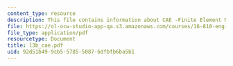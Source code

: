 ```yaml
---
content_type: resource
description: This file contains information about CAE -Finite Element Method.
file: https://ol-ocw-studio-app-qa.s3.amazonaws.com/courses/16-810-engineering-design-and-rapid-prototyping-january-iap-2007/92d51b499cb5578550876dfbfb6ba5b1_l3b_cae.pdf
file_type: application/pdf
resourcetype: Document
title: l3b_cae.pdf
uid: 92d51b49-9cb5-5785-5087-6dfbfb6ba5b1
---
```

